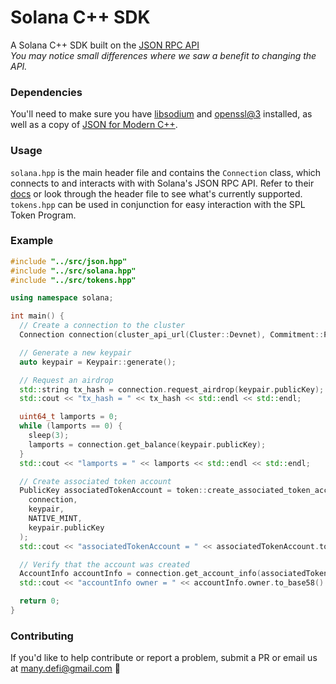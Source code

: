 # Solana C++ SDK
A Solana C++ SDK built on the [JSON RPC API](https://docs.solana.com/apps/jsonrpc-api)<br>
*You may notice small differences where we saw a benefit to changing the API.*

### Dependencies
You'll need to make sure you have [libsodium](https://formulae.brew.sh/formula/libsodium#default) and [openssl@3](https://formulae.brew.sh/formula/openssl@3) installed, as well as a copy of [JSON for Modern C++](https://github.com/nlohmann/json).

### Usage
`solana.hpp` is the main header file and contains the `Connection` class, which connects to and interacts with with Solana's JSON RPC API.
Refer to their [docs](https://docs.solana.com/apps/jsonrpc-api) or look through the header file to see what's currently supported.<br>
`tokens.hpp` can be used in conjunction for easy interaction with the SPL Token Program.

### Example
```c++
#include "../src/json.hpp"
#include "../src/solana.hpp"
#include "../src/tokens.hpp"

using namespace solana;

int main() {
  // Create a connection to the cluster
  Connection connection(cluster_api_url(Cluster::Devnet), Commitment::Processed);

  // Generate a new keypair
  auto keypair = Keypair::generate();

  // Request an airdrop
  std::string tx_hash = connection.request_airdrop(keypair.publicKey);
  std::cout << "tx_hash = " << tx_hash << std::endl << std::endl;

  uint64_t lamports = 0;
  while (lamports == 0) {
    sleep(3);
    lamports = connection.get_balance(keypair.publicKey);
  }
  std::cout << "lamports = " << lamports << std::endl << std::endl;

  // Create associated token account
  PublicKey associatedTokenAccount = token::create_associated_token_account(
    connection,
    keypair,
    NATIVE_MINT,
    keypair.publicKey
  );
  std::cout << "associatedTokenAccount = " << associatedTokenAccount.to_base58() << std::endl << std::endl;

  // Verify that the account was created
  AccountInfo accountInfo = connection.get_account_info(associatedTokenAccount);
  std::cout << "accountInfo owner = " << accountInfo.owner.to_base58() << std::endl << std::endl;

  return 0;
}
```

### Contributing
If you'd like to help contribute or report a problem, submit a PR or email us at [many.defi@gmail.com](mailto:many.defi@gmail.com) 🤘

